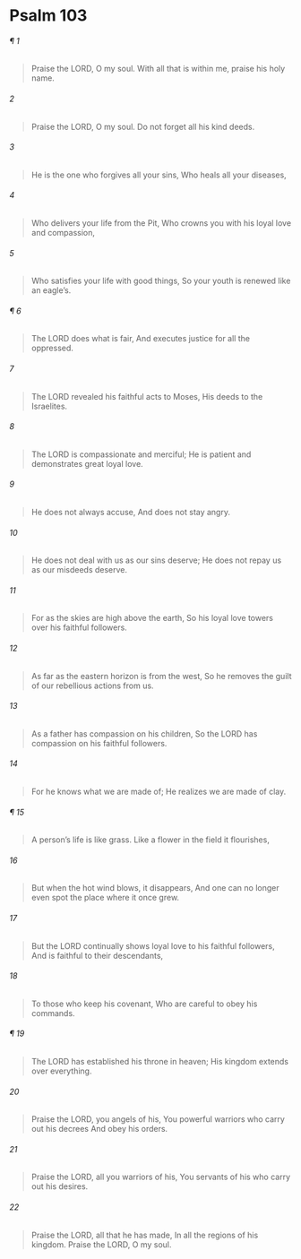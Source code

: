 # Psalm 103
###### ¶ 1
> Praise the LORD, O my soul.
> With all that is within me, praise his holy name.
###### 2
> Praise the LORD, O my soul.
> Do not forget all his kind deeds.
###### 3
> He is the one who forgives all your sins,
> Who heals all your diseases,
###### 4
> Who delivers your life from the Pit,
> Who crowns you with his loyal love and compassion,
###### 5
> Who satisfies your life with good things,
> So your youth is renewed like an eagle’s.
###### ¶ 6
> The LORD does what is fair,
> And executes justice for all the oppressed.
###### 7
> The LORD revealed his faithful acts to Moses,
> His deeds to the Israelites.
###### 8
> The LORD is compassionate and merciful;
> He is patient and demonstrates great loyal love.
###### 9
> He does not always accuse,
> And does not stay angry.
###### 10
> He does not deal with us as our sins deserve;
> He does not repay us as our misdeeds deserve.
###### 11
> For as the skies are high above the earth,
> So his loyal love towers over his faithful followers.
###### 12
> As far as the eastern horizon is from the west,
> So he removes the guilt of our rebellious actions from us.
###### 13
> As a father has compassion on his children,
> So the LORD has compassion on his faithful followers.
###### 14
> For he knows what we are made of;
> He realizes we are made of clay.
###### ¶ 15
> A person’s life is like grass.
> Like a flower in the field it flourishes,
###### 16
> But when the hot wind blows, it disappears,
> And one can no longer even spot the place where it once grew.
###### 17
> But the LORD continually shows loyal love to his faithful followers,
> And is faithful to their descendants,
###### 18
> To those who keep his covenant,
> Who are careful to obey his commands.
###### ¶ 19
> The LORD has established his throne in heaven;
> His kingdom extends over everything.
###### 20
> Praise the LORD, you angels of his,
> You powerful warriors who carry out his decrees
> And obey his orders.
###### 21
> Praise the LORD, all you warriors of his,
> You servants of his who carry out his desires.
###### 22
> Praise the LORD, all that he has made,
> In all the regions of his kingdom.
> Praise the LORD, O my soul.
